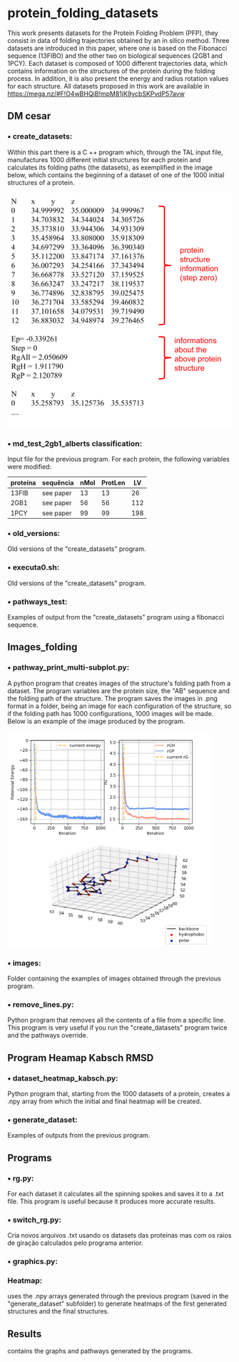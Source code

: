 # protein_folding_datasets

  This work presents datasets for the Protein Folding Problem (PFP), they consist in data of folding trajectories obtained by an in silico method.
  Three datasets are introduced in this paper, where one is based on the Fibonacci sequence (13FIBO) and the other two on biological sequences (2GB1 and 1PCY). Each dataset is composed of 1000 different trajectories data, which contains information on the structures of the protein during the folding process. In addition, it is also present the energy and radius rotation values for each structure.
All datasets proposed in this work are available in https://mega.nz/#F!O4wBHQiB!mpM81jK9ycbSKPvdP57avw




## DM cesar
### ▪ create_datasets: 
Within this part there is a C ++ program which, through the TAL input file, manufactures 1000 different initial structures for each protein and calculates its folding paths (the datasets), as exemplified in the image below, which contains the beginning of a dataset of one of the 1000 initial structures of a protein.

![example_dataset](https://github.com/bioinfolabic/protein_folding_datasets/blob/master/Images/format_dataset.png)

### ▪ md_test_2gb1_alberts classification:
Input file for the previous program. For each protein, the following variables were modified:

proteína  | sequência |nMol|ProtLen|  LV |
--------- | ----------|----|-------|-----|
13FIB     | see paper | 13 |   13  |  26 |
2GB1      | see paper | 56 |   56  | 112 |
1PCY      | see paper | 99 |   99  | 198 |

### ▪ old_versions:
Old versions of the "create_datasets" program.
### ▪ executa0.sh:
Old versions of the "create_datasets" program.
### ▪ pathways_test:
Examples of output from the "create_datasets" program using a fibonacci sequence. 





## Images_folding
### ▪ pathway_print_multi-subplot.py:
A python program that creates images of the structure's folding path from a dataset. The program variables are the protein size, the "AB" sequence and the folding path of the structure.  The program saves the images in .png format in a folder, being an image for each configuration of the structure, so if the folding path has 1000 configurations, 1000 images will be made. Below is an example of the image produced by the program.

![example_dataset](https://github.com/bioinfolabic/protein_folding_datasets/blob/master/Images/exemplo_img_56_1000.png)

### ▪ images:
Folder containing the examples of images obtained through the previous program.
### ▪ remove_lines.py:
Python program that removes all the contents of a file from a specific line. This program is very useful if you run the "create_datasets" program twice and the pathways override.





## Program Heamap Kabsch RMSD
### ▪ dataset_heatmap_kabsch.py:
Python program that, starting from the 1000 datasets of a protein, creates a .npy array from which the initial and final heatmap will be created.
### ▪ generate_dataset:
Examples of outputs from the previous program.





## Programs
### ▪ rg.py:
For each dataset it calculates all the spinning spokes and saves it to a .txt file. This program is useful because it produces more accurate results.
### ▪ switch_rg.py:
Cria novos arquivos .txt usando os datasets das proteínas mas com os raios de giração calculados pelo programa anterior.
### ▪ graphics.py:



### Heatmap:
uses the .npy arrays generated through the previous program (saved in the "generate_dataset" subfolder) to generate heatmaps of the first generated structures and the final structures.


## Results
contains the graphs and pathways generated by the programs.
